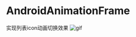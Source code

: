 # AndroidAnimationFrame
实现列表icon动画切换效果
![gif](https://github.com/SearchSunny/AndroidAnimationFrame/tree/master/app/src/main/gif/icon.gif?raw=true)
